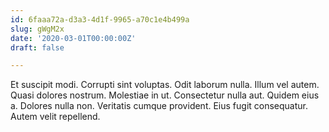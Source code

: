 ```yaml
---
id: 6faaa72a-d3a3-4d1f-9965-a70c1e4b499a
slug: gWgM2x
date: '2020-03-01T00:00:00Z'
draft: false

---
```


Et suscipit modi. Corrupti sint voluptas. Odit laborum nulla. Illum vel autem. Quasi dolores nostrum. Molestiae in ut. Consectetur nulla aut. Quidem eius a. Dolores nulla non. Veritatis cumque provident. Eius fugit consequatur. Autem velit repellend.
